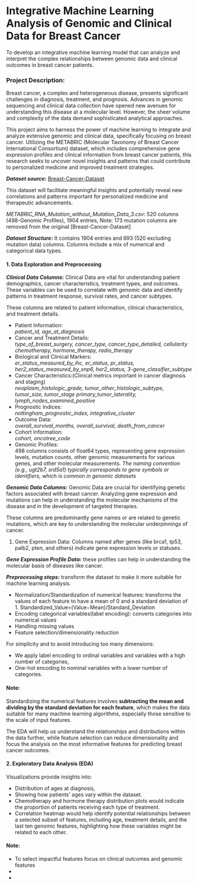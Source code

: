 # Integrative Machine Learning Analysis of Genomic and Clinical Data for Breast Cancer

To develop an integrative machine learning model that can analyze and interpret the complex relationships between genomic data and clinical outcomes in breast cancer patients.

### Project Description:
Breast cancer, a complex and heterogeneous disease, presents significant challenges in diagnosis, treatment, and prognosis. Advances in genomic sequencing and clinical data collection have opened new avenues for understanding this disease at a molecular level. However, the sheer volume and complexity of the data demand sophisticated analytical approaches.

This project aims to harness the power of machine learning to integrate and analyze extensive genomic and clinical data, specifically focusing on breast cancer. Utilizing the METABRIC (Molecular Taxonomy of Breast Cancer International Consortium) dataset, which includes comprehensive gene expression profiles and clinical information from breast cancer patients, this research seeks to uncover novel insights and patterns that could contribute to personalized medicine and improved treatment strategies.

***Dataset source:***  [Breast-Cancer-Dataset](https://www.kaggle.com/datasets/raghadalharbi/breast-cancer-gene-expression-profiles-metabric/data)

This dataset will facilitate meaningful insights and potentially reveal new correlations and patterns important for personalized medicine and therapeutic advancements.

*METABRIC_RNA_Mutation_without_Mutation_Data_3.csv*: 520 columns (498-Genomic Profiles), 1904 entries, 
Note: 173 mutation columns are removed from the original [Breast-Cancer-Dataset]

***Dataset Structure:*** It contains 1904 entries and 693 (520 excluding mutation data) columns. Columns include a mix of numerical and categorical data types.

#### 1. Data Exploration and Preprocessing

***Clinical Data Columns:***
Clinical Data are vital for understanding patient demographics, cancer characteristics, treatment types, and outcomes. These variables can be used to correlate with genomic data and identify patterns in treatment response, survival rates, and cancer subtypes.

These columns are related to patient information, clinical characteristics, and treatment details.

- Patient Information: <br> 
    *patient_id, age_at_diagnosis*
- Cancer and Treatment Details: <br> 
    *type_of_breast_surgery, cancer_type, cancer_type_detailed, cellularity chemotherapy, hormone_therapy, radio_therapy*
- Biological and Clinical Markers: <br> 
    *er_status_measured_by_ihc, er_status, pr_status, her2_status_measured_by_snp6, her2_status, 3-gene_classifier_subtype*
- Cancer Characteristics:(Clinical metrics important in cancer diagnosis and staging) <br> 
    *neoplasm_histologic_grade, tumor_other_histologic_subtype, tumor_size, tumor_stage primary_tumor_laterality, lymph_nodes_examined_positive*
- Prognostic Indices: <br> 
    *nottingham_prognostic_index, integrative_cluster*
- Outcome Data: <br> 
    *overall_survival_months, overall_survival, death_from_cancer*
- Cohort Information: <br> 
    *cohort, oncotree_code*
- Genomic Profiles: <br> 
    498 columns consists of float64 types, representing gene expression levels, mutation counts, other genomic measurements for various genes, and other molecular measurements.
    *The naming convention (e.g., ugt2b7, srd5a1) typically corresponds to gene symbols or identifiers, which is common in genomic datasets*

***Genomic Data Columns:***
Genomic Data are crucial for identifying genetic factors associated with breast cancer. Analyzing gene expression and mutations can help in understanding the molecular mechanisms of the disease and in the development of targeted therapies.

These columns are predominantly gene names or are related to genetic mutations, which are key to understanding the molecular underpinnings of cancer.

1. Gene Expression Data: Columns named after genes (like brca1, tp53, palb2, pten, and others) indicate gene expression levels or statuses.


***Gene Expression Profile Data:*** these profiles can help in understanding the molecular basis of diseases like cancer.

***Preprocessing steps:*** transform the dataset to make it more suitable for machine learning analysis. 
- Normalization/Standardization of numerical features: transforms the values of each feature to have a mean of 0 and a standard deviation of 1. Standardized_Value=(Value−Mean)/Standard_Deviation
- Encoding categorical variables(label encoding): converts categories into numerical values
- Handling missing values
- Feature selection/dimensionality reduction


For simplicity and to avoid introducing too many dimensions:
- We apply label encoding to ordinal variables and variables with a high number of categories,
- One-hot encoding to nominal variables with a lower number of categories.

#### Note: 
Standardizing the numerical features involves **subtracting the mean and dividing by the standard deviation for each feature**, which makes the data suitable for many machine learning algorithms, especially those sensitive to the scale of input features.

The EDA will help us understand the relationships and distributions within the data further, while feature selection can reduce dimensionality and focus the analysis on the most informative features for predicting breast cancer outcomes.

#### 2. Exploratory Data Analysis (EDA) 
Visualizations provide insights into:
- Distribution of ages at diagnosis, 
- Showing how patients' ages vary within the dataset. 
- Chemotherapy and hormone therapy distribution plots would indicate the proportion of patients receiving each type of treatment.
- Correlation heatmap would help identify potential relationships between a selected subset of features, including age, treatment details, and the last ten genomic features, highlighting how these variables might be related to each other.

#### Note: 
- To select impactful features focus on clinical outcomes and genomic features
- 
-
